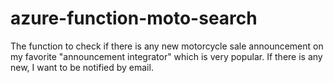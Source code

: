 # azure-function-moto-search
The function to check if there is any new motorcycle sale announcement on my favorite "announcement integrator" which is very popular. If there is any new, I want to be notified by email. 
